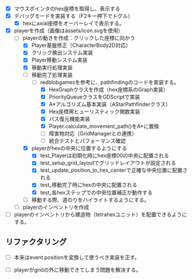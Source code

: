 - [x] マウスポインタのhex座標を取得し、表示する
- [x] デバッグモードを実装する（F2キー押下でトグル）
    - [x] hexにaxial座標をオーバーレイで表示する。
- [x] playerを作成（画像はassets/icon.svgを使用）
    - [ ] playerの動きを作成：クリックした座標に向かう
        - [x] Player基盤修正（CharacterBody2D対応）
        - [x] クリック検出システム実装
        - [x] Player移動システム実装
        - [x] 移動実行処理実装
        - [ ] 移動完了処理実装
            - [ ] redblobgamesを参考に、pathfindingのコードを実装する。
                - [x] HexGraphクラスを作成（hex座標系のGraph実装）
                - [x] PriorityQueueクラスをGDScriptで実装
                - [x] A*アルゴリズム基本実装（AStarPathfinderクラス）
                - [x] Hex座標用ヒューリスティック関数実装
                - [x] パス復元機能実装
                - [x] Player.calculate_movement_path()をA*に置換
                - [ ] 障害物対応（GridManagerとの連携）
                - [ ] 統合テストとパフォーマンス確認
        - [x] playerがhexの中央に位置するようにする
            - [x] test_Playerは初期化時にhex座標00の中央に配置される
            - [x] test_setup_grid_layoutでグリッドレイアウトが設定される
            - [x] test_update_position_to_hex_centerで正確な中央位置に配置される
            - [x] test_移動完了時にhexの中央に配置される
            - [x] test_各hexステップでの中央位置補正が動作する
        - [ ] 移動する際、道のりをハイライトするようにする。
    - [ ] playerのインベントリを作成
- [ ] playerのインベントリから建造物（tetrahexユニット）を配置できるようにする。

## リファクタリング
- [ ] 本来はevent.positionを変換して使うべき実装を正す。
- [ ] playerがgridの外に移動できてしまう問題を解決する。
  